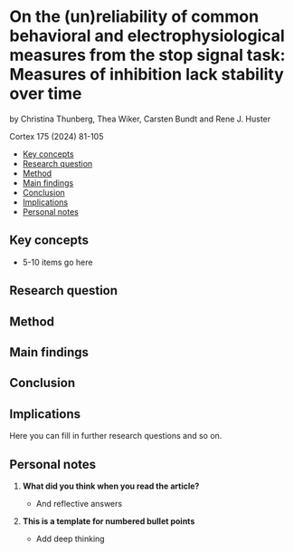 # On the (un)reliability of common behavioral and electrophysiological measures from the stop signal task: Measures of inhibition lack stability over time
by Christina Thunberg, Thea Wiker, Carsten Bundt and Rene J. Huster

Cortex 175 (2024) 81-105

- [Key concepts](#key-concepts)
- [Research question](#research-question)
- [Method](#method)
- [Main findings](#executive-functions)
- [Conclusion](#conclusion)
- [Implications](#implications)
- [Personal notes](#personal-notes)

## Key concepts
- 5-10 items go here
  

## Research question


## Method


## Main findings


## Conclusion


## Implications

Here you can fill in further research questions and so on.

## Personal notes

1. **What did you think when you read the article?**
   - And reflective answers

2. **This is a template for numbered bullet points**
   - Add deep thinking
